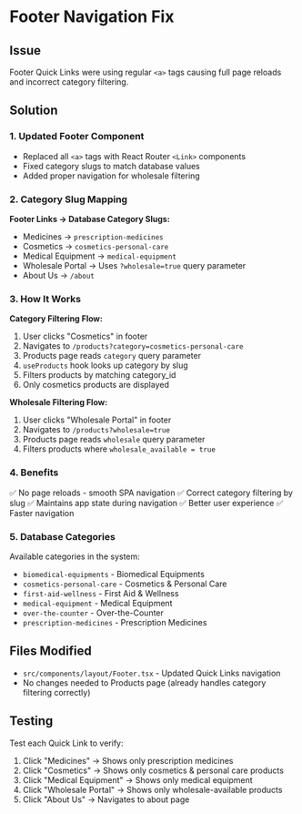 # Footer Navigation Fix

## Issue
Footer Quick Links were using regular `<a>` tags causing full page reloads and incorrect category filtering.

## Solution

### 1. Updated Footer Component
- Replaced all `<a>` tags with React Router `<Link>` components
- Fixed category slugs to match database values
- Added proper navigation for wholesale filtering

### 2. Category Slug Mapping

**Footer Links → Database Category Slugs:**
- Medicines → `prescription-medicines`
- Cosmetics → `cosmetics-personal-care`
- Medical Equipment → `medical-equipment`
- Wholesale Portal → Uses `?wholesale=true` query parameter
- About Us → `/about`

### 3. How It Works

**Category Filtering Flow:**
1. User clicks "Cosmetics" in footer
2. Navigates to `/products?category=cosmetics-personal-care`
3. Products page reads `category` query parameter
4. `useProducts` hook looks up category by slug
5. Filters products by matching category_id
6. Only cosmetics products are displayed

**Wholesale Filtering Flow:**
1. User clicks "Wholesale Portal" in footer
2. Navigates to `/products?wholesale=true`
3. Products page reads `wholesale` query parameter
4. Filters products where `wholesale_available = true`

### 4. Benefits
✅ No page reloads - smooth SPA navigation
✅ Correct category filtering by slug
✅ Maintains app state during navigation
✅ Better user experience
✅ Faster navigation

### 5. Database Categories
Available categories in the system:
- `biomedical-equipments` - Biomedical Equipments
- `cosmetics-personal-care` - Cosmetics & Personal Care
- `first-aid-wellness` - First Aid & Wellness
- `medical-equipment` - Medical Equipment
- `over-the-counter` - Over-the-Counter
- `prescription-medicines` - Prescription Medicines

## Files Modified
- `src/components/layout/Footer.tsx` - Updated Quick Links navigation
- No changes needed to Products page (already handles category filtering correctly)

## Testing
Test each Quick Link to verify:
1. Click "Medicines" → Shows only prescription medicines
2. Click "Cosmetics" → Shows only cosmetics & personal care products
3. Click "Medical Equipment" → Shows only medical equipment
4. Click "Wholesale Portal" → Shows only wholesale-available products
5. Click "About Us" → Navigates to about page
